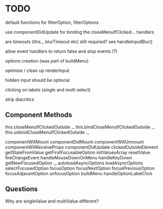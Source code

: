 # TODO

default functions for filterOption, filterOptions

use componentDidUpdate for binding the closeMenuIfClicked... handlers

are timeouts (this._ blurTimeout etc) still required? see handleInputBlur()

allow event handlers to return false and stop events (?)

options creation (was part of buildMenu)

optimise / clean up renderInput

hidden input should be optional

clicking on labels (single and multi select)

strip diacritics

## Component Methods

this.closeMenuIfClickedOutside  ._
this.bindCloseMenuIfClickedOutside ._
this.unbindCloseMenuIfClickedOutside ._

componentWillMount
componentDidMount
componentWillUnmount
componentWillReceiveProps
componentDidUpdate
clickedOutsideElement
getStateFromValue
getFirstFocusableOption
initValuesArray
resetValue
fireChangeEvent
handleMouseDownOnMenu
handleKeyDown
getNewFocusedOption ._
autoloadAsyncOptions
loadAsyncOptions
selectFocusedOption
focusOption
focusNextOption
focusPreviousOption
focusAdjacentOption
unfocusOption
buildMenu
handleOptionLabelClick

## Questions

Why are singleValue and multiValue different?
